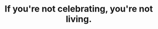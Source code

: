 ---
categories: [photos]
title: If you're not celebrating, you're not living. #PiDayOfTheCentury 3.1415926535897...
added-at: March 14, 2015 at 07:50PM
thumbnail: http://scontent.cdninstagram.com/hphotos-xpa1/t51.2885-15/e15/1963114_1684278951799533_1318284566_n.jpg
source: https://instagram.com/p/0Oiix0oyRC/
---